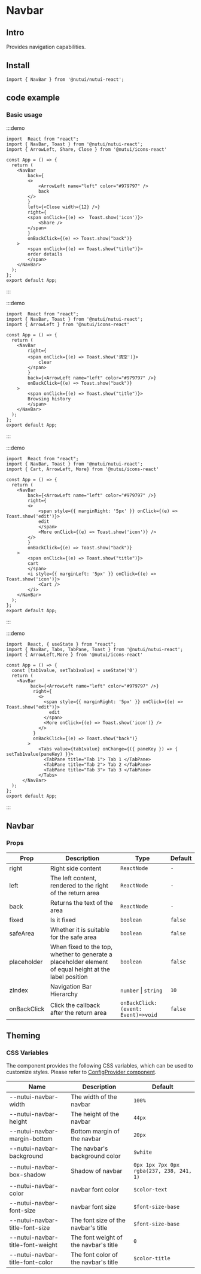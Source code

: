 # Navbar

## Intro

Provides navigation capabilities.

## Install

```tsx
import { NavBar } from '@nutui/nutui-react';
```

## code example

### Basic usage

:::demo

```tsx
import  React from "react";
import { NavBar, Toast } from '@nutui/nutui-react';
import { ArrowLeft, Share, Close } from '@nutui/icons-react'

const App = () => {
  return ( 
    <NavBar
        back={
        <>
            <ArrowLeft name="left" color="#979797" />
            back
        </>
        }
        left={<Close width={12} />}
        right={
        <span onClick={(e) =>  Toast.show('icon')}>
            <Share />
        </span>
        }
        onBackClick={(e) => Toast.show("back")}
    >
        <span onClick={(e) => Toast.show("title")}>
        order details
        </span>
    </NavBar>
  );
};  
export default App;

```

:::

:::demo

```tsx
import  React from "react";
import { NavBar, Toast } from '@nutui/nutui-react';
import { ArrowLeft } from '@nutui/icons-react'

const App = () => {
  return ( 
    <NavBar
        right={
        <span onClick={(e) => Toast.show('清空')}>
            clear
        </span>
        }
        back={<ArrowLeft name="left" color="#979797" />}
        onBackClick={(e) => Toast.show("back")}
    >
        <span onClick={(e) => Toast.show("title")}>
        Browsing history
        </span>
    </NavBar>
  );
};  
export default App;

```

:::

:::demo

```tsx
import  React from "react";
import { NavBar, Toast } from '@nutui/nutui-react';
import { Cart, ArrowLeft, More} from '@nutui/icons-react'

const App = () => {
  return ( 
    <NavBar
        back={<ArrowLeft name="left" color="#979797" />}
        right={
        <>
            <span style={{ marginRight: '5px' }} onClick={(e) => Toast.show('edit')}>
            edit
            </span>
            <More onClick={(e) => Toast.show('icon')} />
        </>
        }
        onBackClick={(e) => Toast.show("back")}
    >
        <span onClick={(e) => Toast.show("title")}>
        cart
        </span>
        <i style={{ marginLeft: '5px' }} onClick={(e) => Toast.show('icon')}>
            <Cart />
        </i>
    </NavBar>
  );
};  
export default App;

```

:::

:::demo

```tsx
import  React, { useState } from "react";
import { NavBar, Tabs, TabPane, Toast } from '@nutui/nutui-react';
import { ArrowLeft,More } from '@nutui/icons-react'

const App = () => {
  const [tab1value, setTab1value] = useState('0')
  return ( 
    <NavBar
         back={<ArrowLeft name="left" color="#979797" />}
          right={
            <>
              <span style={{ marginRight: '5px' }} onClick={(e) => Toast.show("edit")}>
                edit
              </span>
              <More onClick={(e) => Toast.show('icon')} />
            </>
          }
          onBackClick={(e) => Toast.show("back")}
        >
            <Tabs value={tab1value} onChange={({ paneKey }) => { setTab1value(paneKey) }}>
              <TabPane title="Tab 1"> Tab 1 </TabPane>
              <TabPane title="Tab 2"> Tab 2 </TabPane>
              <TabPane title="Tab 3"> Tab 3 </TabPane>
            </Tabs>
      </NavBar>
  );
};  
export default App;

```

:::

## Navbar

### Props

| Prop | Description | Type | Default |
| --- | --- | --- | --- |
| right | Right side content | `ReactNode` | `-` |
| left | The left content, rendered to the right of the return area | `ReactNode` | `-` |
| back | Returns the text of the area | `ReactNode` | `-` |
| fixed | Is it fixed | `boolean` | `false` |
| safeArea | Whether it is suitable for the safe area | `boolean` | `false` |
| placeholder | When fixed to the top, whether to generate a placeholder element of equal height at the label position | `boolean` | `false` |
| zIndex | Navigation Bar Hierarchy | `number` \| `string` | `10` |
| onBackClick | Click the callback after the return area | `onBackClick:(event: Event)=>void` | `false` |

## Theming

### CSS Variables

The component provides the following CSS variables, which can be used to customize styles. Please refer to [ConfigProvider component](#/en-US/component/configprovider).

| Name | Description | Default |
| --- | --- | --- |
| \--nutui-navbar-width | The width of the navbar | `100%` |
| \--nutui-navbar-height | The height of the navbar | `44px` |
| \--nutui-navbar-margin-bottom | Bottom margin of the navbar | `20px` |
| \--nutui-navbar-background | The navbar's background color | `$white` |
| \--nutui-navbar-box-shadow | Shadow of navbar | `0px 1px 7px 0px rgba(237, 238, 241, 1)` |
| \--nutui-navbar-color | navbar font color | `$color-text` |
| \--nutui-navbar-font-size | navbar font size | `$font-size-base` |
| \--nutui-navbar-title-font-size | The font size of the navbar's title | `$font-size-base` |
| \--nutui-navbar-title-font-weight | The font weight of the navbar's title | `0` |
| \--nutui-navbar-title-font-color | The font color of the navbar's title | `$color-title` |